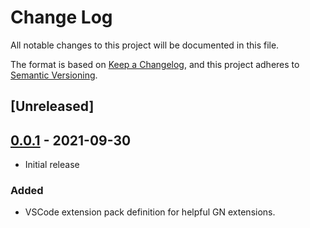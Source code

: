 # Change Log

All notable changes to this project will be documented in this file.

The format is based on [Keep a Changelog](https://keepachangelog.com/en/1.0.0/),
and this project adheres to [Semantic Versioning](https://semver.org/spec/v2.0.0.html).

## [Unreleased]

## [0.0.1] - 2021-09-30

- Initial release

### Added

- VSCode extension pack definition for helpful GN extensions.

[0.0.1]: https://github.com/andrewsavage1/gn-extension-pack/releases/tag/v0.0.1
